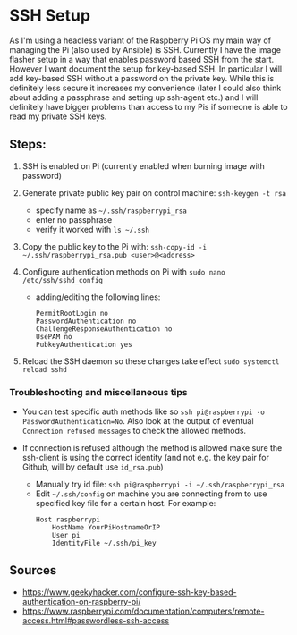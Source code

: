 # SSH Setup

As I'm using a headless variant of the Raspberry Pi OS my main way of managing the Pi (also used by Ansible) is SSH. Currently I have the image flasher setup in a way that enables password based SSH from the start. However I want document the setup for key-based SSH.
In particular I will add key-based SSH without a password on the private key. While this is definitely less secure it increases my convenience (later I could also think about adding a passphrase and setting up ssh-agent etc.) and I will definitely have bigger problems than access to my Pis if someone is able to read my private SSH keys.

## Steps:

1. SSH is enabled on Pi (currently enabled when burning image with password)
2. Generate private public key pair on control machine: `ssh-keygen -t rsa` 
    - specify name as `~/.ssh/raspberrypi_rsa`
    - enter no passphrase
    - verify it worked with `ls ~/.ssh` 

3. Copy the public key to the Pi with: `ssh-copy-id -i ~/.ssh/raspberrypi_rsa.pub <user>@<address>`
4. Configure authentication methods on Pi with `sudo nano /etc/ssh/sshd_config`
    - adding/editing the following lines:
        ```	
        PermitRootLogin no
        PasswordAuthentication no
        ChallengeResponseAuthentication no
        UsePAM no
        PubkeyAuthentication yes
        ```
5. Reload the SSH daemon so these changes take effect `sudo systemctl reload sshd`

### Troubleshooting and miscellaneous tips

- You can test specific auth methods like so `ssh pi@raspberrypi -o PasswordAuthentication=No`. Also look at the output of eventual `Connection refused messages` to check the allowed methods. 

- If connection is refused although the method is allowed make sure the ssh-client is using the correct identity (and not e.g. the key pair for Github, will by default use `id_rsa.pub`)
    - Manually try id file: `ssh pi@raspberrypi -i ~/.ssh/raspberrypi_rsa`
    - Edit `~/.ssh/config` on machine you are connecting from to use specified key file for a certain host. For example:
        ```
        Host raspberrypi
            HostName YourPiHostnameOrIP
            User pi
            IdentityFile ~/.ssh/pi_key
        ```


## Sources
- https://www.geekyhacker.com/configure-ssh-key-based-authentication-on-raspberry-pi/
- https://www.raspberrypi.com/documentation/computers/remote-access.html#passwordless-ssh-access
